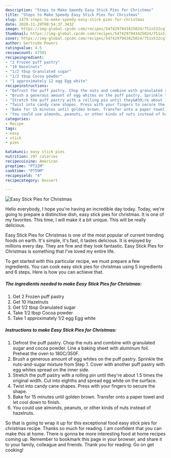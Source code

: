 ```yaml
---
description: "Steps to Make Speedy Easy Stick Pies for Christmas"
title: "Steps to Make Speedy Easy Stick Pies for Christmas"
slug: 1479-steps-to-make-speedy-easy-stick-pies-for-christmas
date: 2020-11-29T00:54:37.343Z
image: https://img-global.cpcdn.com/recipes/5474297943425024/751x532cq70/easy-stick-pies-for-christmas-recipe-main-photo.jpg
thumbnail: https://img-global.cpcdn.com/recipes/5474297943425024/751x532cq70/easy-stick-pies-for-christmas-recipe-main-photo.jpg
cover: https://img-global.cpcdn.com/recipes/5474297943425024/751x532cq70/easy-stick-pies-for-christmas-recipe-main-photo.jpg
author: Gertrude Powers
ratingvalue: 4.5
reviewcount: 47501
recipeingredient:
- "2 Frozen puff pastry"
- "10 Hazelnuts"
- "1/2 tbsp Granulated sugar"
- "1/2 tbsp Cocoa powder"
- "1 approximately 12 egg Egg white"
recipeinstructions:
- "Defrost the puff pastry. Chop the nuts and combine with granulated sugar and cocoa powder. Line a baking sheet with aluminum foil. Preheat the oven to 180C/350F."
- "Brush a generous amount of egg whites on the puff pastry. Sprinkle the nuts-and-sugar mixture from Step 1. Cover with another puff pastry with egg whites spread on the inner side."
- "Stretch the puff pastry with a rolling pin until they&#39;re about 1.5 times the original width. Cut into eighths and spread egg white on the surface."
- "Twist into candy cane shapes. Press with your fingers to secure the shape."
- "Bake for 15 minutes until golden brown. Transfer onto a paper towel and let cool down to finish."
- "You could use almonds, peanuts, or other kinds of nuts instead of hazelnuts."
categories:
- Recipe
tags:
- easy
- stick
- pies

katakunci: easy stick pies 
nutrition: 297 calories
recipecuisine: American
preptime: "PT22M"
cooktime: "PT59M"
recipeyield: "4"
recipecategory: Dessert

---
```



![Easy Stick Pies for Christmas](https://img-global.cpcdn.com/recipes/5474297943425024/751x532cq70/easy-stick-pies-for-christmas-recipe-main-photo.jpg)

Hello everybody, I hope you're having an incredible day today. Today, we're going to prepare a distinctive dish, easy stick pies for christmas. It is one of my favorites. This time, I will make it a bit unique. This will be really delicious.



Easy Stick Pies for Christmas is one of the most popular of current trending foods on earth. It's simple, it's fast, it tastes delicious. It is enjoyed by millions every day. They are fine and they look fantastic. Easy Stick Pies for Christmas is something that I've loved my entire life.


To get started with this particular recipe, we must prepare a few ingredients. You can cook easy stick pies for christmas using 5 ingredients and 6 steps. Here is how you can achieve that.

<!--inarticleads1-->

##### The ingredients needed to make Easy Stick Pies for Christmas:

1. Get 2 Frozen puff pastry
1. Get 10 Hazelnuts
1. Get 1/2 tbsp Granulated sugar
1. Take 1/2 tbsp Cocoa powder
1. Take 1 approximately 1/2 egg Egg white




<!--inarticleads2-->

##### Instructions to make Easy Stick Pies for Christmas:

1. Defrost the puff pastry. Chop the nuts and combine with granulated sugar and cocoa powder. Line a baking sheet with aluminum foil. Preheat the oven to 180C/350F.
1. Brush a generous amount of egg whites on the puff pastry. Sprinkle the nuts-and-sugar mixture from Step 1. Cover with another puff pastry with egg whites spread on the inner side.
1. Stretch the puff pastry with a rolling pin until they&#39;re about 1.5 times the original width. Cut into eighths and spread egg white on the surface.
1. Twist into candy cane shapes. Press with your fingers to secure the shape.
1. Bake for 15 minutes until golden brown. Transfer onto a paper towel and let cool down to finish.
1. You could use almonds, peanuts, or other kinds of nuts instead of hazelnuts.




So that is going to wrap it up for this exceptional food easy stick pies for christmas recipe. Thanks so much for reading. I am confident that you can make this at home. There is gonna be more interesting food at home recipes coming up. Remember to bookmark this page in your browser, and share it to your family, colleague and friends. Thank you for reading. Go on get cooking!
